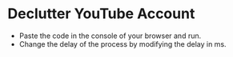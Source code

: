 # Declutter YouTube Account

- Paste the code in the console of your browser and run.
- Change the delay of the process by modifying the delay in ms.
